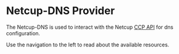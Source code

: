 # Netcup-DNS Provider
The Netcup-DNS is used to interact with the Netcup [CCP API](https://www.netcup-wiki.de/wiki/CCP_API) for dns configuration. 

Use the navigation to the left to read about the available resources.